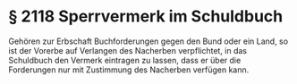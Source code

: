 # § 2118 Sperrvermerk im Schuldbuch
Gehören zur Erbschaft Buchforderungen gegen den Bund oder ein Land, so ist der Vorerbe auf Verlangen des Nacherben verpflichtet, in das Schuldbuch den Vermerk eintragen zu lassen, dass er über die Forderungen nur mit Zustimmung des Nacherben verfügen kann.